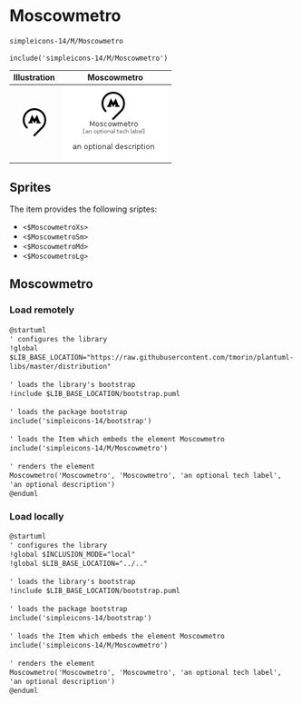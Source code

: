 # Moscowmetro


```text
simpleicons-14/M/Moscowmetro
```

```text
include('simpleicons-14/M/Moscowmetro')
```



| Illustration | Moscowmetro |
| :---: | :---: |
| ![illustration for Illustration](../../simpleicons-14/M/Moscowmetro.png) | ![illustration for Moscowmetro](../../simpleicons-14/M/Moscowmetro.Local.png) |



## Sprites
The item provides the following sriptes:

- `<$MoscowmetroXs>`
- `<$MoscowmetroSm>`
- `<$MoscowmetroMd>`
- `<$MoscowmetroLg>`





## Moscowmetro

### Load remotely
```plantuml
@startuml
' configures the library
!global $LIB_BASE_LOCATION="https://raw.githubusercontent.com/tmorin/plantuml-libs/master/distribution"

' loads the library's bootstrap
!include $LIB_BASE_LOCATION/bootstrap.puml

' loads the package bootstrap
include('simpleicons-14/bootstrap')

' loads the Item which embeds the element Moscowmetro
include('simpleicons-14/M/Moscowmetro')

' renders the element
Moscowmetro('Moscowmetro', 'Moscowmetro', 'an optional tech label', 'an optional description')
@enduml
```

### Load locally
```plantuml
@startuml
' configures the library
!global $INCLUSION_MODE="local"
!global $LIB_BASE_LOCATION="../.."

' loads the library's bootstrap
!include $LIB_BASE_LOCATION/bootstrap.puml

' loads the package bootstrap
include('simpleicons-14/bootstrap')

' loads the Item which embeds the element Moscowmetro
include('simpleicons-14/M/Moscowmetro')

' renders the element
Moscowmetro('Moscowmetro', 'Moscowmetro', 'an optional tech label', 'an optional description')
@enduml
```

